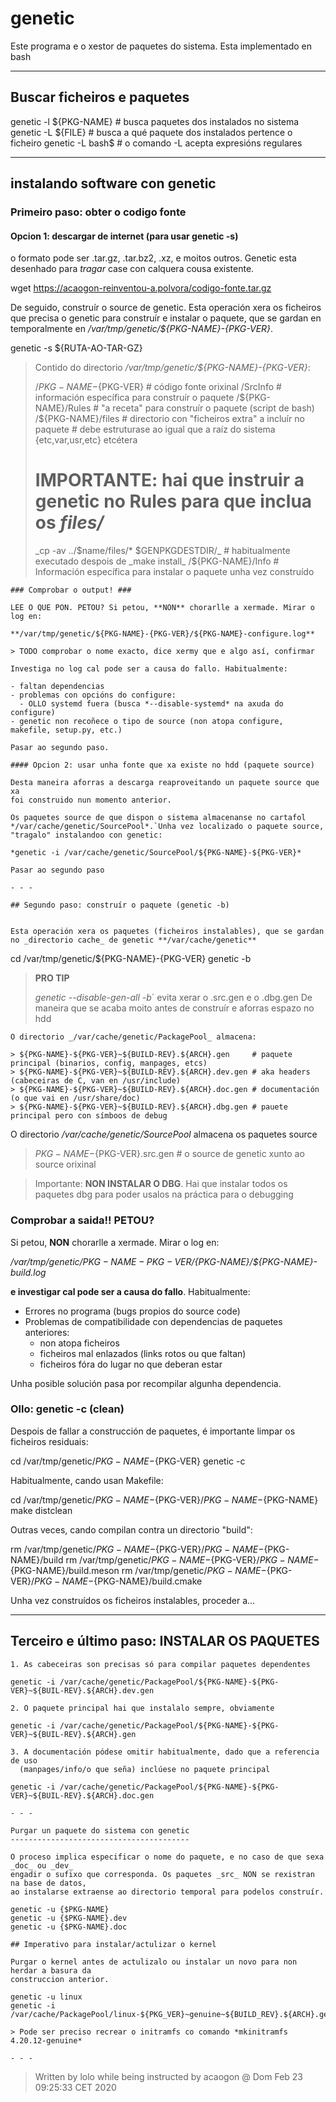 
genetic
=======

Este programa e o xestor de paquetes do sistema. Esta implementado en bash

- - - 

Buscar ficheiros e paquetes
---------------------------

genetic -l ${PKG-NAME} # busca paquetes dos instalados no sistema
genetic -L ${FILE}     # busca a qué paquete dos instalados pertence o ficheiro 
genetic -L bash$       # o comando -L acepta expresións regulares 

- - -

instalando software con genetic
-------------------------------

### Primeiro paso: obter o codigo fonte


#### Opcion 1: descargar de internet (para usar genetic -s)

o formato pode ser .tar.gz, .tar.bz2, .xz, e moitos outros.
Genetic esta desenhado para _tragar_ case con calquera cousa existente.

wget https://acaogon-reinventou-a.polvora/codigo-fonte.tar.gz

De seguido, construír o source de genetic. Esta operación xera os ficheiros
que precisa o genetic para construír e instalar o paquete, que se gardan en
temporalmente en */var/tmp/genetic/${PKG-NAME}-{PKG-VER}*.

genetic -s ${RUTA-AO-TAR-GZ}

> Contido do directorio */var/tmp/genetic/${PKG-NAME}-{PKG-VER}*:
> 
>   /${PKG-NAME}-${PKG-VER} # código fonte orixinal
>   /SrcInfo                # información específica para construír o paquete
>   /${PKG-NAME}/Rules      # "a receta" para construír o paquete (script de bash)
>   /${PKG-NAME}/files      # directorio con "ficheiros extra" a incluír no paquete
>                           # debe estruturase ao igual que a raíz do sistema {etc,var,usr,etc} etcétera
>   # IMPORTANTE: hai que instruir a genetic no Rules para que inclua os *files/*
>   _cp -av ../$name/files/* $GENPKGDESTDIR/_ # habitualmente executado despois de _make install_
>   /${PKG-NAME}/Info       # Información específica para instalar o paquete unha vez construído
```
### Comprobar o output! ###

LEE O QUE PON. PETOU? Si petou, **NON** chorarlle a xermade. Mirar o log en:

**/var/tmp/genetic/${PKG-NAME}-{PKG-VER}/${PKG-NAME}-configure.log**

> TODO comprobar o nome exacto, dice xermy que e algo así, confirmar

Investiga no log cal pode ser a causa do fallo. Habitualmente:

- faltan dependencias
- problemas con opcións do configure:
  - OLLO systemd fuera (busca *--disable-systemd* na axuda do configure)
- genetic non recoñece o tipo de source (non atopa configure, makefile, setup.py, etc.)

Pasar ao segundo paso.

#### Opcion 2: usar unha fonte que xa existe no hdd (paquete source)

Desta maneira aforras a descarga reaproveitando un paquete source que xa
foi construido nun momento anterior.

Os paquetes source de que dispon o sistema almacenanse no cartafol
*/var/cache/genetic/SourcePool*.`Unha vez localizado o paquete source,
"tragalo" instalandoo con genetic:

*genetic -i /var/cache/genetic/SourcePool/${PKG-NAME}-${PKG-VER}*

Pasar ao segundo paso

- - -

## Segundo paso: construír o paquete (genetic -b)


Esta operación xera os paquetes (ficheiros instalables), que se gardan
no _directorio cache_ de genetic **/var/cache/genetic**
```
cd /var/tmp/genetic/${PKG-NAME}-{PKG-VER}
genetic -b

> **PRO TIP**
>
> _genetic --disable-gen-all -b_` evita xerar o .src.gen e o .dbg.gen
> De maneira que se acaba moito antes de construír e aforras espazo no hdd
```
O directorio _/var/cache/genetic/PackagePool_ almacena:

> ${PKG-NAME}-${PKG-VER}~${BUILD-REV}.${ARCH}.gen     # paquete principal (binarios, config, manpages, etcs)
> ${PKG-NAME}-${PKG-VER}~${BUILD-REV}.${ARCH}.dev.gen # aka headers (cabeceiras de C, van en /usr/include)
> ${PKG-NAME}-${PKG-VER}~${BUILD-REV}.${ARCH}.doc.gen # documentación (o que vai en /usr/share/doc)
> ${PKG-NAME}-${PKG-VER}~${BUILD-REV}.${ARCH}.dbg.gen # pauete principal pero con símboos de debug
```
O directorio _/var/cache/genetic/SourcePool_ almacena os paquetes source

> ${PKG-NAME}-${PKG-VER}.src.gen # o source de genetic xunto ao source orixinal

> Importante: **NON INSTALAR O DBG**. Hai que instalar todos os paquetes 
> dbg para poder usalos na práctica para o debugging

### Comprobar a saida!! PETOU? ###

Si petou, **NON** chorarlle a xermade. Mirar o log en:

_/var/tmp/genetic/${PKG-NAME}-{PKG-VER}/${PKG-NAME}/${PKG-NAME}-build.log_

**e investigar cal pode ser a causa do fallo**. Habitualmente:

- Errores no programa (bugs propios do source code)
- Problemas de compatibilidade con dependencias de paquetes anteriores:
  - non atopa ficheiros
  - ficheiros mal enlazados (links rotos ou que faltan)
  - ficheiros fóra do lugar no que deberan estar

Unha posible solución pasa por recompilar algunha dependencia.

### Ollo: genetic -c (clean) ###

Despois de fallar a construcción de paquetes, é importante limpar os ficheiros
residuais:

cd /var/tmp/genetic/${PKG-NAME}-${PKG-VER}
genetic -c

Habitualmente, cando usan Makefile:

cd /var/tmp/genetic/${PKG-NAME}-${PKG-VER}/${PKG-NAME}-${PKG-NAME}
make distclean

Outras veces, cando compilan contra un directorio "build":

rm /var/tmp/genetic/${PKG-NAME}-${PKG-VER}/${PKG-NAME}-${PKG-NAME}/build
rm /var/tmp/genetic/${PKG-NAME}-${PKG-VER}/${PKG-NAME}-${PKG-NAME}/build.meson
rm /var/tmp/genetic/${PKG-NAME}-${PKG-VER}/${PKG-NAME}-${PKG-NAME}/build.cmake

Unha vez construídos os ficheiros instalables, proceder a...

- - -

## Terceiro e último paso: INSTALAR OS PAQUETES

```
1. As cabeceiras son precisas só para compilar paquetes dependentes

genetic -i /var/cache/genetic/PackagePool/${PKG-NAME}-${PKG-VER}~${BUIL-REV}.${ARCH}.dev.gen

2. O paquete principal hai que instalalo sempre, obviamente

genetic -i /var/cache/genetic/PackagePool/${PKG-NAME}-${PKG-VER}~${BUIL-REV}.${ARCH}.gen

3. A documentación pódese omitir habitualmente, dado que a referencia de uso
  (manpages/info/o que seña) inclúese no paquete principal

genetic -i /var/cache/genetic/PackagePool/${PKG-NAME}-${PKG-VER}~${BUIL-REV}.${ARCH}.doc.gen

- - -

Purgar un paquete do sistema con genetic
----------------------------------------

O proceso implica especificar o nome do paquete, e no caso de que sexa _doc_ ou _dev_
engadir o sufixo que corresponda. Os paquetes _src_ NON se rexistran na base de datos,
ao instalarse extraense ao directorio temporal para podelos construír.

genetic -u {$PKG-NAME}
genetic -u {$PKG-NAME}.dev
genetic -u {$PKG-NAME}.doc

## Imperativo para instalar/actulizar o kernel

Purgar o kernel antes de actulizalo ou instalar un novo para non herdar a basura da
construccion anterior.

genetic -u linux
genetic -i /var/cache/PackagePool/linux-${PKG_VER}~genuine~${BUILD_REV}.${ARCH}.gen

> Pode ser preciso recrear o initramfs co comando *mkinitramfs 4.20.12-genuine*

- - -
```
> Written by lolo while being instructed by acaogon @ Dom Feb 23 09:25:33 CET 2020
